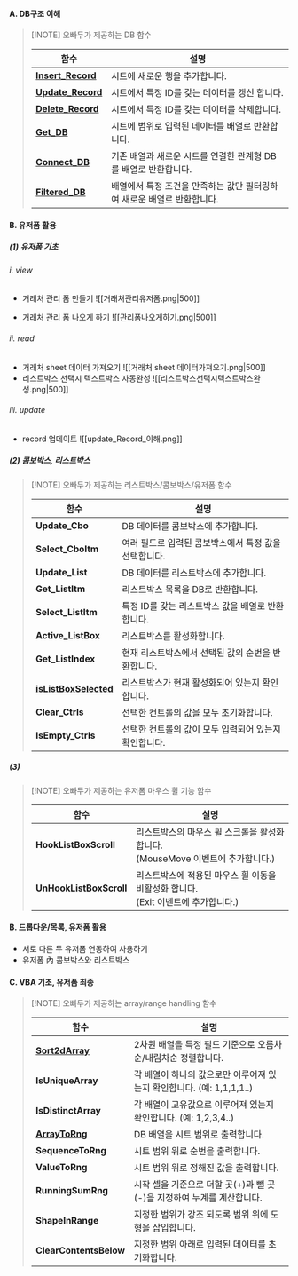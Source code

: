 #### A. DB구조 이해

> [!NOTE] 오빠두가 제공하는 DB 함수
> 
> | **함수**                                                                             | **설명**                                                                |
> | ------------------------------------------------------------------------------------ | ----------------------------------------------------------------------- |
> | [**Insert_Record**](https://www.oppadu.com/vba-get-db-%ed%95%a8%ec%88%98/)           | 시트에 새로운 행을 추가합니다.                                          |
> | [**Update_Record**](https://www.oppadu.com/vba-update-record-%ed%95%a8%ec%88%98/)    | 시트에서 특정 ID를 갖는 데이터를 갱신 합니다.                           |
> | [**Delete_Record**](https://www.oppadu.com/vba-delete-record-%ed%95%a8%ec%88%98/)    | 시트에서 특정 ID를 갖는 데이터를 삭제합니다.                            |
> | [**Get_DB**](https://www.oppadu.com/vba-get-db-%ed%95%a8%ec%88%98/)                  | 시트에 범위로 입력된 데이터를 배열로 반환합니다.                        |
> | [**Connect_DB**](https://www.oppadu.com/vba-connect-db-%eb%aa%85%eb%a0%b9%eb%ac%b8/) | 기존 배열과 새로운 시트를 연결한 관계형 DB를 배열로 반환합니다.         |
> | [**Filtered_DB**](https://www.oppadu.com/vba-filtered-db-%ed%95%a8%ec%88%98/)        | 배열에서 특정 조건을 만족하는 값만 필터링하여 새로운 배열로 반환합니다. |
>  



#### B. 유저폼 활용
##### (1) 유저폼 기초
###### i. view
- 거래처 관리 폼 만들기
![[거래처관리유저폼.png|500]]

- 거래처 관리 폼 나오게 하기
![[관리폼나오게하기.png|500]]

###### ii. read
- 거래처 sheet 데이터 가져오기
![[거래처 sheet 데이터가져오기.png|500]]
-  리스트박스 선택시 텍스트박스 자동완성
![[리스트박스선택시텍스트박스완성.png|500]]
###### iii. update
- record 업데이트
![[update_Record_이해.png]]

##### (2) 콤보박스, 리스트박스


> [!NOTE] 오빠두가 제공하는 리스트박스/콤보박스/유저폼 함수
> 
> | **함수**                                                                                                                                          | **설명**                                              |
> | ------------------------------------------------------------------------------------------------------------------------------------------------- | ----------------------------------------------------- |
> | **Update_Cbo**                                                                                                                                    | DB 데이터를 콤보박스에 추가합니다.                    |
> | **Select_CboItm**                                                                                                                                 | 여러 필드로 입력된 콤보박스에서 특정 값을 선택합니다. |
> | **Update_List**                                                                                                                                   | DB 데이터를 리스트박스에 추가합니다.                  |
> | **Get_ListItm**                                                                                                                                   | 리스트박스 목록을 DB로 반환합니다.                    |
> | **Select_ListItm**                                                                                                                                | 특정 ID를 갖는 리스트박스 값을 배열로 반환합니다.     |
> | **Active_ListBox**                                                                                                                                | 리스트박스를 활성화합니다.                            |
> | **Get_ListIndex**                                                                                                                                 | 현재 리스트박스에서 선택된 값의 순번을 반환합니다.    |
> | [**isListBoxSelected**](https://www.oppadu.com/vba-%eb%a6%ac%ec%8a%a4%ed%8a%b8%eb%b0%95%ec%8a%a4-%ea%b0%92-%ec%84%a0%ed%83%9d%ec%97%ac%eb%b6%80/) | 리스트박스가 현재 활성화되어 있는지 확인합니다.       |
> | **Clear_Ctrls**                                                                                                                                   | 선택한 컨트롤의 값을 모두 초기화합니다.               |
> | **IsEmpty_Ctrls**                                                                                                                                 | 선택한 컨트롤의 값이 모두 입력되어 있는지 확인합니다. |


##### (3) 

> [!NOTE] 오빠두가 제공하는 유저폼 마우스 휠 기능 함수
> 
> |**함수**|**설명**|
> |---|---|
> |**HookListBoxScroll**|리스트박스의 마우스 휠 스크롤을 활성화 합니다.  <br>(MouseMove 이벤트에 추가합니다.)|
> |**UnHookListBoxScroll**|리스트박스에 적용된 마우스 휠 이동을 비활성화 합니다.  <br>(Exit 이벤트에 추가합니다.)|



#### B. 드롭다운/목록, 유저폼 활용
- 서로 다른 두 유저폼 연동하여 사용하기
- 유저폼 內 콤보박스와 리스트박스

#### C. VBA 기초, 유저폼 최종
> [!NOTE] 오빠두가 제공하는 array/range handling 함수
> 
> | **함수**                                                                                                                            | **설명**                                                               |
> | ----------------------------------------------------------------------------------------------------------------------------------- | ---------------------------------------------------------------------- |
> | [**Sort2dArray**](https://www.oppadu.com/%ec%97%91%ec%85%80-2%ec%b0%a8%ec%9b%90-%eb%b0%b0%ec%97%b4-%ec%a0%95%eb%a0%ac-sort2darray/) | 2차원 배열을 특정 필드 기준으로 오름차순/내림차순 정렬합니다.          |
> | **IsUniqueArray**                                                                                                                   | 각 배열이 하나의 값으로만 이루어져 있는지 확인합니다. (예: 1,1,1,1..)  |
> | **IsDistinctArray**                                                                                                                 | 각 배열이 고유값으로 이루어져 있는지 확인합니다. (예: 1,2,3,4..)       |
> | [**ArrayToRng**](https://www.oppadu.com/vba-arraytorng-%ed%95%a8%ec%88%98/)                                                         | DB 배열을 시트 범위로 출력합니다.                                      |
> | **SequenceToRng**                                                                                                                   | 시트 범위 위로 순번을 출력합니다.                                      |
> | **ValueToRng**                                                                                                                      | 시트 범위 위로 정해진 값을 출력합니다.                                 |
> | **RunningSumRng**                                                                                                                   | 시작 셀을 기준으로 더할 곳(+)과 뺄 곳(-)을 지정하여 누계를 계산합니다. |
> | **ShapeInRange**                                                                                                                    | 지정한 범위가 강조 되도록 범위 위에 도형을 삽입합니다.                 |
> | **ClearContentsBelow**                                                                                                              | 지정한 범위 아래로 입력된 데이터를 초기화합니다.                       |
>
